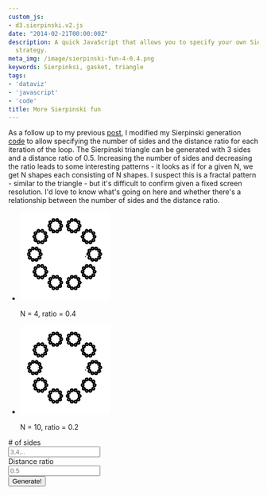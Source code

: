 ```yaml
---
custom_js:
- d3.sierpinski.v2.js
date: "2014-02-21T00:00:00Z"
description: A quick JavaScript that allows you to specify your own Sierpinksi generation
  strategy.
meta_img: /image/sierpinski-fun-4-0.4.png
keywords: Sierpinksi, gasket, triangle
tags:
- 'dataviz'
- 'javascript'
- 'code'
title: More Sierpinski fun
---
```

As a follow up to my previous <a href="http://dangoldin.com/2014/02/19/sierpinski-triangle-in-d3/">post</a>, I modified my Sierpinski generation <a href="{{ STATIC_PATH }}js/d3.sierpinski.v2.js">code</a> to allow specifying the number of sides and the distance ratio for each iteration of the loop. The Sierpinski triangle can be generated with 3 sides and a distance ratio of 0.5. Increasing the number of sides and decreasing the ratio leads to some interesting patterns - it looks as if for a given N, we get N shapes each consisting of N shapes. I suspect this is a fractal pattern - similar to the triangle - but it's difficult to confirm given a fixed screen resolution. I'd love to know what's going on here and whether there's a relationship between the number of sides and the distance ratio.

<ul class='thumbnails'>
  <li class="span3">
    <div class='thumbnail no-border'>
      <img src="/image/sierpinski-fun-10-0.2.png" alt="N=10, ratio=0.2" data-width="181" data-height="180" data-layout="responsive" />
      <p class="center">
        N = 4, ratio = 0.4
      </p>
    </div>
  </li>
  <li class="span3">
    <div class='thumbnail no-border'>
      <img src="/image/sierpinski-fun-10-0.2.png" alt="N=10, ratio=0.2" data-width="181" data-height="180" data-layout="responsive" />
      <p class="center">
        N = 10, ratio = 0.2
      </p>
    </div>
  </li>
</ul>

<form class="form form-horizontal" id="sierpinski-options-form">
  <div class="control-group">
    <label class="control-label" for="id-sierpinski-sides"># of sides</label>
    <div class="controls">
      <input type="text" name="sides" id="id-sierpinski-sides" placeholder="3,4,.."/>
    </div>
  </div>

  <div class="control-group">
    <label class="control-label" for="id-sierpinski-ratio">Distance ratio</label>
    <div class="controls">
      <input type="text" name="ratio" id="id-sierpinski-ratio" placeholder="0.5" />
    </div>
  </div>

  <div class="control-group">
    <div class="controls">
      <button id="id-sierpinski-generate" class="btn btn-primary">Generate!</button>
    </div>
  </div>
</form>

<div id="canvas">
</div>
<!-- 
TODO: Get this working

{% include D3 %}

{% include custom_js %} -->

